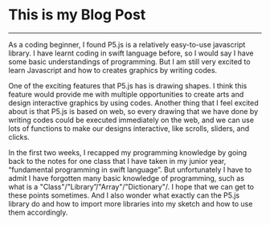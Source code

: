 # This is my Blog Post
------

As a coding beginner, I found P5.js is a relatively easy-to-use javascript library. I have learnt coding in swift language before, so I would say I have some basic understandings of programming. But I am still very excited to learn Javascript and how to creates graphics by writing codes. 

One of the exciting features that P5.js has is drawing shapes. I think this feature would provide me with multiple opportunities to create arts and design interactive graphics by using codes. Another thing that I feel excited about is that P5.js is based on web, so every drawing that we have done by writing codes could be executed immediately on the web, and we can use lots of functions to make our designs interactive, like scrolls, sliders, and clicks. 

In the first two weeks, I recapped my programming knowledge by going back to the notes for one class that I have taken in my junior year, “fundamental programming in swift language”. But unfortunately I have to admit I have forgotten many basic knowledge of programming, such as what is a "Class"/"Library”/"Array"/"Dictionary"/. I hope that we can get to these points sometimes. And I also wonder what exactly can the P5.js library do and how to import more libraries into my sketch and how to use them accordingly. 

 